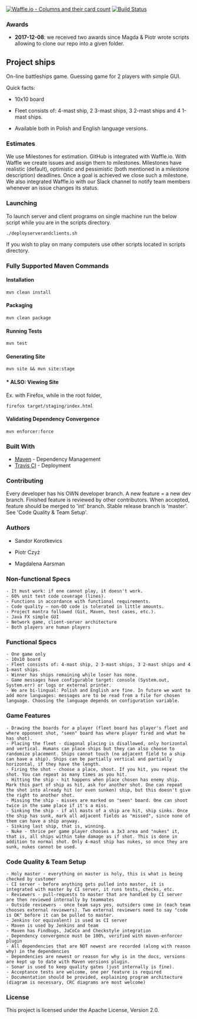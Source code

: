 [![Waffle.io - Columns and their card count](https://badge.waffle.io/korotkevics/ships.svg?columns=all)](https://waffle.io/korotkevics/ships)
[![Build Status](https://travis-ci.org/korotkevics/ships.svg?branch=int)](https://travis-ci.org/korotkevics/ships)


### Awards

 * **2017-12-08**: we received two awards since Magda & Piotr wrote scripts allowing to clone our repo into a given folder. 

## Project ships

On-line battleships game. Guessing game for 2 players with simple GUI.

Quick facts:

* 10x10 board

* Fleet consists of: 4-mast ship, 2 3-mast ships, 3 2-mast ships and 4 1-mast ships.

* Available both in Polish and English language versions.

### Estimates

We use Milestones for estimation. GitHub is integrated with Waffle.io. With Waffle we create issues and assign them to milestones.
Milestones have realistic (default), optimistic and pessimistic (both mentioned in a milestone description) deadlines. Once a goal is achieved we close such a milestone.
We also integrated Waffle.io with our Slack channel to notify team members whenever an issue changes its status. 

### Launching 

To launch server and client programs on single machine run the below script while you are in the scripts directory.
    
    ./deployserverandclients.sh 

If you wish to play on many computers use other scripts located in scripts directory.

### Fully Supported Maven Commands 

#### Installation
    
    mvn clean install

#### Packaging

    mvn clean package

#### Running Tests

    mvn test

#### Generating Site

    mvn site && mvn site:stage

#### * ALSO: Viewing Site

Ex. with Firefox, while in the root folder,

    firefox target/staging/index.html     

#### Validating Dependency Convergence

    mvn enforcer:force

### Built With

* [Maven](https://maven.apache.org/) - Dependency Management
* [Travis CI](https://travis-ci.org) - Deployment

### Contributing

Every developer has his OWN developer branch. A new feature = a new dev branch. Finished feature is reviewed by other contributors. When accepted, feature should be merged to 'int' branch.
Stable release branch is 'master'. See 'Code Quality & Team Setup'.

### Authors

 * Sandor Korotkevics

 * Piotr Czyż

 * Magdalena Aarsman
 
### Non-functional Specs

    - It must work: if one cannot play, it doesn't work.
    - 60% unit test code coverage (lines).
    - Functions in accordance with functional requirements.
    - Code quality – non-OO code is tolerated in little amounts.
    - Project mantra followed (Git, Maven, test cases, etc.).
    - Java FX simple GUI
    - Network game, client-server architecture
    - Both players are human players

### Functional Specs
    
    - One game only
    - 10x10 board
    - Fleet consists of: 4-mast ship, 2 3-mast ships, 3 2-mast ships and 4 1-mast ships.
    - Winner has ships remaining while loser has none.
    - Game messages have configurable target: console (System.out, System.err) or logs or external printer.
    - We are bi-lingual: Polish and English are fine. In future we want to add more languages: messages are to be read from a file for chosen language. Choosing the language depends on configuration variable.

### Game Features

    - Drawing the boards for a player (fleet board has player's fleet and where opponent shot, "seen" board has where player fired and what he has shot).
    - Placing the fleet - diagonal placing is disallowed, only horizontal and vertical. Humans can place ships but they can also choose to randomize placement. Ships cannot touch (no adjacent field to a ship can have a ship). Ships can be partially vertical and partially horizontal, if they have the length.
    - Firing the shot - choose a place, shoot. If you hit, you repeat the shot. You can repeat as many times as you hit.
    - Hitting the ship - hit happens when place chosen has enemy ship. Mark this part of ship as hit, ask for another shot. One can repeat the shot into already hit (or even sunken) ship, but this doesn't give the right to another shot.
    - Missing the ship - misses are marked on "seen" board. One can shoot twice in the same place if it's a miss.
    - Sinking the ship - if all masts of a ship are hit, ship sinks. Once the ship has sunk, mark all adjacent fields as "missed", since none of them can have a ship anyway.
    - Sinking last ship, that is, winning.
    - Nuke - thrice per game player chooses a 3x3 area and "nukes" it, that is, all ships within take damage as if shot. This is done in addition to normal shot. Only 4-mast ship has nukes, so once they are sunk, nukes cannot be used.

### Code Quality & Team Setup

    - Holy master - everything on master is holy, this is what is being checked by customer
    - CI server - before anything gets pulled into master, it is integrated with master by CI server, it runs tests, checks, etc.
    - Reviewers - pull-requests to master that are handled by CI server are then reviewed internally by teammates
    - Outside reviewers - once team says yes, outsiders come in (each team chooses external reviewers). Two external reviewers need to say "code is OK" before it can be pulled to master.
    - Jenkins (or equivalent) is used as CI server
    - Maven is used by Jenkins and team
    - Maven has Findbugs, JaCoCo and Checkstyle integration
    - Dependency convergence must be 100%, verified with maven-enforcer plugin
    - All dependencies that are NOT newest are recorded (along with reason why) in the dependencies
    - Dependencies are newest or reason for why is in the docs, versions are kept up to date with Maven versions plugin.
    - Sonar is used to keep quality gates (just internally is fine).
    - Acceptance tests are welcome, one per feature is required
    - Documentation should be provided, explaining program architecture (diagram is necessary, CRC diagrams are most welcome)

### License

This project is licensed under the Apache License, Version 2.0.
